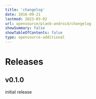 ```yaml
---
title: 'changelog'
date: 2016-09-21
lastmod: 2023-03-02
url: opensource/planb-android/changelog
showSummary: false
showTableOfContents: false
type: opensource-additional
---
```

# Releases

## v0.1.0

initial release